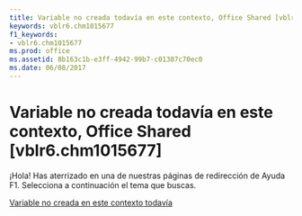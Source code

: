 ```yaml
---
title: Variable no creada todavía en este contexto, Office Shared [vblr6.chm1015677]
keywords: vblr6.chm1015677
f1_keywords:
- vblr6.chm1015677
ms.prod: office
ms.assetid: 8b163c1b-e3ff-4942-99b7-c01307c70ec0
ms.date: 06/08/2017
---
```





# Variable no creada todavía en este contexto, Office Shared [vblr6.chm1015677]

¡Hola! Has aterrizado en una de nuestras páginas de redirección de Ayuda F1. Selecciona a continuación el tema que buscas.


 [Variable no creada en este contexto todavía](http://msdn.microsoft.com/library/variable-not-yet-created-in-this-context%28Office.15%29.aspx)


